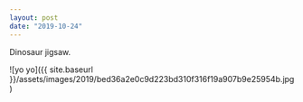 ```yaml
---
layout: post
date: "2019-10-24"
---
```


Dinosaur jigsaw.

![yo yo]({{ site.baseurl }}/assets/images/2019/bed36a2e0c9d223bd310f316f19a907b9e25954b.jpg)
